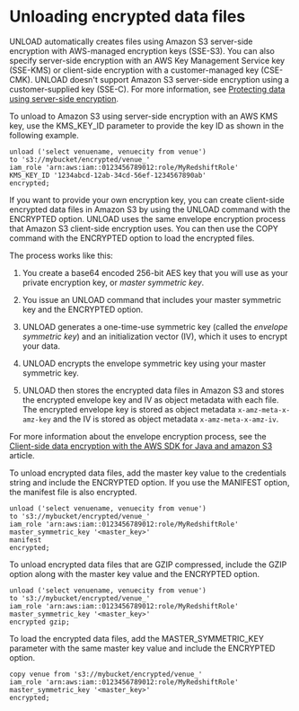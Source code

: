 # Unloading encrypted data files<a name="t_unloading_encrypted_files"></a>

UNLOAD automatically creates files using Amazon S3 server\-side encryption with AWS\-managed encryption keys \(SSE\-S3\)\. You can also specify server\-side encryption with an AWS Key Management Service key \(SSE\-KMS\) or client\-side encryption with a customer\-managed key \(CSE\-CMK\)\. UNLOAD doesn't support Amazon S3 server\-side encryption using a customer\-supplied key \(SSE\-C\)\. For more information, see [ Protecting data using server\-side encryption](https://docs.aws.amazon.com/AmazonS3/latest/dev/serv-side-encryption.html)\. 

To unload to Amazon S3 using server\-side encryption with an AWS KMS key, use the KMS\_KEY\_ID parameter to provide the key ID as shown in the following example\.

```
unload ('select venuename, venuecity from venue')
to 's3://mybucket/encrypted/venue_' 
iam_role 'arn:aws:iam::0123456789012:role/MyRedshiftRole'
KMS_KEY_ID '1234abcd-12ab-34cd-56ef-1234567890ab'
encrypted;
```

If you want to provide your own encryption key, you can create client\-side encrypted data files in Amazon S3 by using the UNLOAD command with the ENCRYPTED option\. UNLOAD uses the same envelope encryption process that Amazon S3 client\-side encryption uses\. You can then use the COPY command with the ENCRYPTED option to load the encrypted files\.

The process works like this:

1. You create a base64 encoded 256\-bit AES key that you will use as your private encryption key, or *master symmetric key*\. 

1. You issue an UNLOAD command that includes your master symmetric key and the ENCRYPTED option\. 

1. UNLOAD generates a one\-time\-use symmetric key \(called the *envelope symmetric key*\) and an initialization vector \(IV\), which it uses to encrypt your data\. 

1. UNLOAD encrypts the envelope symmetric key using your master symmetric key\. 

1. UNLOAD then stores the encrypted data files in Amazon S3 and stores the encrypted envelope key and IV as object metadata with each file\. The encrypted envelope key is stored as object metadata `x-amz-meta-x-amz-key` and the IV is stored as object metadata `x-amz-meta-x-amz-iv`\. 

For more information about the envelope encryption process, see the [Client\-side data encryption with the AWS SDK for Java and amazon S3](https://aws.amazon.com/articles/2850096021478074) article\. 

To unload encrypted data files, add the master key value to the credentials string and include the ENCRYPTED option\. If you use the MANIFEST option, the manifest file is also encrypted\.

```
unload ('select venuename, venuecity from venue')
to 's3://mybucket/encrypted/venue_' 
iam_role 'arn:aws:iam::0123456789012:role/MyRedshiftRole'
master_symmetric_key '<master_key>' 
manifest
encrypted;
```

To unload encrypted data files that are GZIP compressed, include the GZIP option along with the master key value and the ENCRYPTED option\.

```
unload ('select venuename, venuecity from venue')
to 's3://mybucket/encrypted/venue_' 
iam_role 'arn:aws:iam::0123456789012:role/MyRedshiftRole'
master_symmetric_key '<master_key>' 
encrypted gzip;
```

To load the encrypted data files, add the MASTER\_SYMMETRIC\_KEY parameter with the same master key value and include the ENCRYPTED option\. 

```
copy venue from 's3://mybucket/encrypted/venue_' 
iam_role 'arn:aws:iam::0123456789012:role/MyRedshiftRole'
master_symmetric_key '<master_key>' 
encrypted;
```
